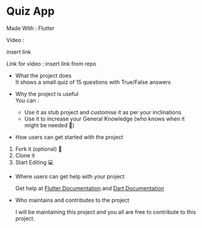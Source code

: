 # Quiz App

Made With : Flutter

Video :

insert link

Link for video : insert link from repo

- What the project does  
It shows a small quiz of 15 questions with True/False answers 

- Why the project is useful  
You can :
  - Use it as stub project and customise it as per your inclinations
  - Use it to increase your General Knowledge (who knows when it might be needed 👀) 

- How users can get started with the project  
1. Fork it (optional) 🍴
2. Clone it 
3. Start Editing 💻

- Where users can get help with your project  

  Get help at [Flutter Documentation](https://docs.flutter.dev/) and [Dart Documentation](https://dart.dev/guides)

- Who maintains and contributes to the project  
  
  I will be maintaining this project and you all are free to contribute to this project.
